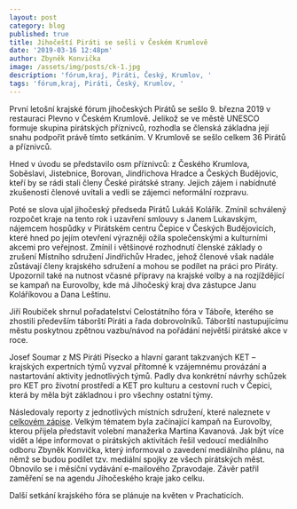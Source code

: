 ```yaml
---
layout: post
category: blog
published: true
title: Jihočeští Piráti se sešli v Českém Krumlově
date: '2019-03-16 12:48pm'
author: Zbyněk Konvička
image: /assets/img/posts/ck-1.jpg
description: 'fórum,kraj, Piráti, Český, Krumlov, '
tags: 'fórum,kraj, Piráti, Český, Krumlov, '
---
```

První letošní krajské fórum jihočeských Pirátů se sešlo 9. března 2019 v restauraci Plevno v Českém Krumlově. Jelikož se ve městě UNESCO formuje skupina pirátských příznivců, rozhodla se členská základna její snahu podpořit právě tímto setkáním. V Krumlově se sešlo celkem 36 Pirátů a příznivců.

Hned v úvodu se představilo osm příznivců: z Českého Krumlova, Soběslavi, Jistebnice, Borovan, Jindřichova Hradce a Českých Budějovic, kteří by se rádi stali členy České pirátské strany. Jejich zájem i nabídnuté zkušenosti členové uvítali a vedli se zájemci neformální rozpravu. 

Poté se slova ujal jihočeský předseda Pirátů Lukáš Kolářík. Zmínil schválený rozpočet kraje na tento rok i uzavření smlouvy s Janem Lukavským, nájemcem hospůdky v Pirátském centru Čepice v Českých Budějovicích, které hned po jejím otevření výrazněji ožila společenskými a kulturními akcemi pro veřejnost. Zmínil i většinové rozhodnutí členské základy o zrušení Místního sdružení Jindřichův Hradec, jehož členové však nadále zůstávají členy krajského sdružení a mohou se podílet na práci pro Piráty. Upozornil také na nutnost včasné přípravy na krajské volby a na rozjíždějící se kampaň na Eurovolby, kde má Jihočeský kraj dva zástupce Janu Koláříkovou a Dana Leštinu.

Jiří Roubíček shrnul pořadatelství Celostátního fóra v Táboře, kterého se zhostili především táborští Piráti a řada dobrovolníků. Táborští nastupujícímu městu poskytnou zpětnou vazbu/návod na pořádání největší pirátské akce v roce.

Josef Soumar z MS Piráti Písecko a hlavní garant takzvaných KET – krajských expertních týmů vyzval přítomné k vzájemnému provázání a nastartování aktivity jednotlivých týmů. Padly dva konkrétní návrhy schůzek pro KET pro životní prostředí a KET pro kulturu a cestovní ruch v Čepici, která by měla být základnou i pro všechny ostatní týmy.

Následovaly reporty z jednotlivých místních sdružení, které naleznete v [celkovém zápise](https://forum.pirati.cz/viewtopic.php?f=408&t=42914). Velkým tématem byla začínající kampaň na Eurovolby, kterou přijela představit volební manažerka Martina Kavanová. Jak být více vidět a lépe informovat o pirátských aktivitách řešil vedoucí mediálního odboru Zbyněk Konvička, který informoval o zavedení mediálního plánu, na němž se budou podílet tzv. mediální spojky ze všech pirátských měst. Obnovilo se i měsíční vydávání e-mailového Zpravodaje. Závěr patřil zaměření se na agendu Jihočeského kraje jako celku.

Další setkání krajského fóra se plánuje na květen v Prachaticích.
